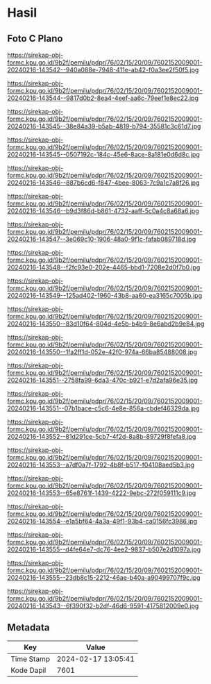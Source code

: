 # Hasil

## Foto C Plano

https://sirekap-obj-formc.kpu.go.id/9b2f/pemilu/pdpr/76/02/15/20/09/7602152009001-20240216-143542--940a088e-7948-411e-ab42-f0a3ee2f50f5.jpg

https://sirekap-obj-formc.kpu.go.id/9b2f/pemilu/pdpr/76/02/15/20/09/7602152009001-20240216-143544--9817d0b2-8ea4-4eef-aa6c-79eef1e8ec22.jpg

https://sirekap-obj-formc.kpu.go.id/9b2f/pemilu/pdpr/76/02/15/20/09/7602152009001-20240216-143545--38e84a39-b5ab-4819-b794-35581c3c61d7.jpg

https://sirekap-obj-formc.kpu.go.id/9b2f/pemilu/pdpr/76/02/15/20/09/7602152009001-20240216-143545--0507192c-184c-45e6-8ace-8a181e0d6d8c.jpg

https://sirekap-obj-formc.kpu.go.id/9b2f/pemilu/pdpr/76/02/15/20/09/7602152009001-20240216-143546--887b6cd6-f847-4bee-8063-7c9a1c7a8f26.jpg

https://sirekap-obj-formc.kpu.go.id/9b2f/pemilu/pdpr/76/02/15/20/09/7602152009001-20240216-143546--b9d3f86d-b861-4732-aaff-5c0a4c8a68a6.jpg

https://sirekap-obj-formc.kpu.go.id/9b2f/pemilu/pdpr/76/02/15/20/09/7602152009001-20240216-143547--3e069c10-1906-48a0-9f1c-fafab089718d.jpg

https://sirekap-obj-formc.kpu.go.id/9b2f/pemilu/pdpr/76/02/15/20/09/7602152009001-20240216-143548--f2fc93e0-202e-4465-bbd1-7208e2d0f7b0.jpg

https://sirekap-obj-formc.kpu.go.id/9b2f/pemilu/pdpr/76/02/15/20/09/7602152009001-20240216-143549--125ad402-1960-43b8-aa60-ea3165c7005b.jpg

https://sirekap-obj-formc.kpu.go.id/9b2f/pemilu/pdpr/76/02/15/20/09/7602152009001-20240216-143550--83d10f64-804d-4e5b-b4b9-8e6abd2b9e84.jpg

https://sirekap-obj-formc.kpu.go.id/9b2f/pemilu/pdpr/76/02/15/20/09/7602152009001-20240216-143550--1fa2ff1d-052e-42f0-974a-66ba85488008.jpg

https://sirekap-obj-formc.kpu.go.id/9b2f/pemilu/pdpr/76/02/15/20/09/7602152009001-20240216-143551--2758fa99-6da3-470c-b921-e7d2afa96e35.jpg

https://sirekap-obj-formc.kpu.go.id/9b2f/pemilu/pdpr/76/02/15/20/09/7602152009001-20240216-143551--07b1bace-c5c6-4e8e-856a-cbdef46329da.jpg

https://sirekap-obj-formc.kpu.go.id/9b2f/pemilu/pdpr/76/02/15/20/09/7602152009001-20240216-143552--81d291ce-5cb7-4f2d-8a8b-89729f8fefa8.jpg

https://sirekap-obj-formc.kpu.go.id/9b2f/pemilu/pdpr/76/02/15/20/09/7602152009001-20240216-143553--a7df0a7f-1792-4b8f-b517-f04108aed5b3.jpg

https://sirekap-obj-formc.kpu.go.id/9b2f/pemilu/pdpr/76/02/15/20/09/7602152009001-20240216-143553--65e8761f-1439-4222-9ebc-272f059111c9.jpg

https://sirekap-obj-formc.kpu.go.id/9b2f/pemilu/pdpr/76/02/15/20/09/7602152009001-20240216-143554--e1a5bf64-4a3a-49f1-93b4-ca0156fc3986.jpg

https://sirekap-obj-formc.kpu.go.id/9b2f/pemilu/pdpr/76/02/15/20/09/7602152009001-20240216-143555--d4fe64e7-dc76-4ee2-9837-b507e2d1097a.jpg

https://sirekap-obj-formc.kpu.go.id/9b2f/pemilu/pdpr/76/02/15/20/09/7602152009001-20240216-143555--23db8c15-2212-46ae-b40a-a90499707f9c.jpg

https://sirekap-obj-formc.kpu.go.id/9b2f/pemilu/pdpr/76/02/15/20/09/7602152009001-20240216-143543--6f390f32-b2df-46d6-9591-4175812009e0.jpg


## Metadata

| Key        | Value               |
| ---------- | ------------------- |
| Time Stamp | 2024-02-17 13:05:41 |
| Kode Dapil | 7601                |



